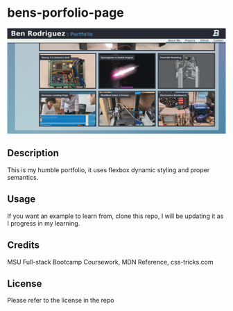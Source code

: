 # bens-porfolio-page
![](./assets/images/projects/portfolio.png)
## Description
This is my humble portfolio, it uses flexbox dynamic styling and proper semantics. 
## Usage
If you want an example to learn from, clone this repo, I will be updating it as I progress in my learning.
## Credits
MSU Full-stack Bootcamp Coursework, MDN Reference, css-tricks.com
## License
Please refer to the license in the repo